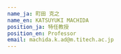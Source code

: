 ```yaml
---
name_ja: 町田 克之
name_en: KATSUYUKI MACHIDA
position_ja: 特任教授
position_en: Professor
email: machida.k.ad@m.titech.ac.jp
---
```

